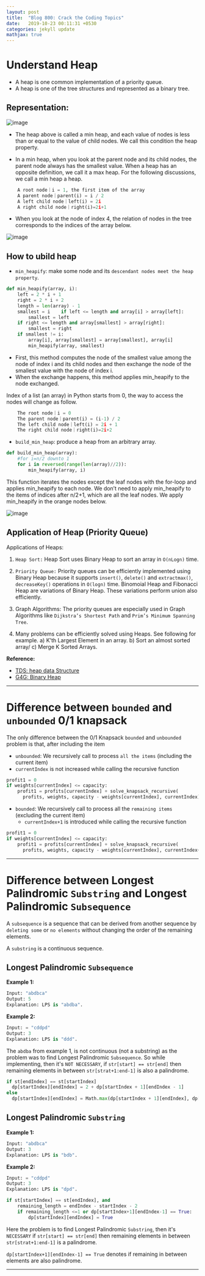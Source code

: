 ```yaml
---
layout: post
title:  "Blog 800: Crack the Coding Topics"
date:   2019-10-23 00:11:31 +0530
categories: jekyll update
mathjax: true
---
```


# Understand Heap

- A heap is one common implementation of a priority queue.
- A heap is one of the tree structures and represented as a binary tree.

## Representation:

![image](https://miro.medium.com/max/835/1*ds0JXOw3lLqNo6hw__NtZw.png)

- The heap above is called a min heap, and each value of nodes is less than or equal to the value of child nodes. We call this condition the heap property.

- In a min heap, when you look at the parent node and its child nodes, the parent node always has the smallest value. When a heap has an opposite definition, we call it a max heap. For the following discussions, we call a min heap a heap.

```py
    A root node｜i = 1, the first item of the array
    A parent node｜parent(i) = i / 2
    A left child node｜left(i) = 2i
    A right child node｜right(i)=2i+1
```

- When you look at the node of index 4, the relation of nodes in the tree corresponds to the indices of the array below.

![image](https://miro.medium.com/max/818/1*ysSV1xV0OMm-1amWBpFb0A.png)

## How to ubild heap

- `min_heapify`: make some node and its `descendant nodes meet the heap property`.

```py
def min_heapify(array, i):
    left = 2 * i + 1
    right = 2 * i + 2
    length = len(array) - 1
    smallest = i    if left <= length and array[i] > array[left]:
        smallest = left
    if right <= length and array[smallest] > array[right]:
        smallest = right
    if smallest != i:
        array[i], array[smallest] = array[smallest], array[i]
        min_heapify(array, smallest)
```

- First, this method computes the node of the smallest value among the node of index i and its child nodes and then exchange the node of the smallest value with the node of index i.
- When the exchange happens, this method applies min_heapify to the node exchanged.


Index of a list (an array) in Python starts from 0, the way to access the nodes will change as follow.

```py
    The root node｜i = 0
    The parent node｜parent(i) = (i-1) / 2
    The left child node｜left(i) = 2i + 1
    The right child node｜right(i)=2i+2
```

- `build_min_heap`: produce a heap from an arbitrary array.

```py
def build_min_heap(array):
    #for i=n/2 downto 1
    for i in reversed(range(len(array)//2)):
        min_heapify(array, i)
```

This function iterates the nodes except the leaf nodes with the for-loop and applies min_heapify to each node. We don’t need to apply min_heapify to the items of indices after n/2+1, which are all the leaf nodes. We apply min_heapify in the orange nodes below.

![image](https://miro.medium.com/max/940/1*Qa4zV-Ys8iXRbPCt2Xt3Zw.png)



## Application of Heap (Priority Queue)

Applications of Heaps:
1) `Heap Sort:` Heap Sort uses Binary Heap to sort an array in `O(nLogn)` time.

2) `Priority Queue:` Priority queues can be efficiently implemented using Binary Heap because it supports `insert()`, `delete()` and `extractmax()`, `decreaseKey()` operations in `O(logn)` time. Binomoial Heap and Fibonacci Heap are variations of Binary Heap. These variations perform union also efficiently.

3) Graph Algorithms: The priority queues are especially used in Graph Algorithms like `Dijkstra’s Shortest Path` and `Prim’s Minimum Spanning Tree`.

4) Many problems can be efficiently solved using Heaps. See following for example.
a) K’th Largest Element in an array.
b) Sort an almost sorted array/
c) Merge K Sorted Arrays.


**Reference:**

- [TDS: heap data Structure](https://towardsdatascience.com/data-structure-heap-23d4c78a6962)
- [G4G: Binary Heap](https://www.geeksforgeeks.org/binary-heap/)


----

# Difference between `bounded` and `unbounded` 0/1 knapsack

The only difference between the 0/1 Knapsack `bounded` and `unbounded` problem is that, after including the item

- `unbounded`: We recursively call to process `all the items` (including the current item)
 - `currentIndex` is not increased while calling the recursive function
  
```py
profit1 = 0
if weights[currentIndex] <= capacity:
    profit1 = profits[currentIndex] + solve_knapsack_recursive(
      profits, weights, capacity - weights[currentIndex], currentIndex)
```

 

- `bounded`: We recursively call to process all the `remaining items` (excluding the current item)
  - `currentIndex+1` is introduced while calling the recursive function
  
```py
profit1 = 0
if weights[currentIndex] <= capacity:
    profit1 = profits[currentIndex] + solve_knapsack_recursive(
      profits, weights, capacity - weights[currentIndex], currentIndex+1)
```

----

# Difference between Longest Palindromic `Substring` and Longest Palindromic `Subsequence`

A `subsequence` is a sequence that can be derived from another sequence by `deleting some` or `no elements` without changing the order of the remaining elements.

A `substring` is a continuous sequence.

## Longest Palindromic `Subsequence`

**Example 1:**

```py
Input: "abdbca"
Output: 5
Explanation: LPS is "abdba".
```

**Example 2:**

```py
Input: = "cddpd"
Output: 3
Explanation: LPS is "ddd".
```

The `abdba` from example 1, is not continuous (not a substring) as the problem was to find Longest Palindromic `Subsequence`. So while implementing, then it's `NOT NECESSARY`, if `str[start] == str[end]` then remaining elements in between `str[strat+1:end-1]` is also a palindrome.  


```py
if st[endIndex] == st[startIndex] 
  dp[startIndex][endIndex] = 2 + dp[startIndex + 1][endIndex - 1]
else 
  dp[startIndex][endIndex] = Math.max(dp[startIndex + 1][endIndex], dp[startIndex][endIndex - 1])
```

## Longest Palindromic `Substring`

**Example 1:**

```py
Input: "abdbca"
Output: 3
Explanation: LPS is "bdb".
```

**Example 2:**

```py
Input: = "cddpd"
Output: 3
Explanation: LPS is "dpd".
```

```py
if st[startIndex] == st[endIndex], and 
    remaining_length = endIndex - startIndex - 2
    if remaining_length <=1 or dp[startIndex+1][endIndex-1] == True:
        dp[startIndex][endIndex] = True
```

Here the problem is to find Longest Palindromic `Substring`, then it's `NECESSARY` if `str[start] == str[end]` then remaining elements in between `str[strat+1:end-1]` is a palindrome.

`dp[startIndex+1][endIndex-1] == True` denotes if remaining in between elements are also palindrome.


----